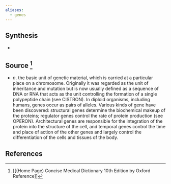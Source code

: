 ```yaml
---
aliases:
  - genes
---
```

## Synthesis
- 
## Source [^1]
- $n$. the basic unit of genetic material, which is carried at a particular place on a chromosome. Originally it was regarded as the unit of inheritance and mutation but is now usually defined as a sequence of DNA or RNA that acts as the unit controlling the formation of a single polypeptide chain (see CISTRON). In diploid organisms, including humans, genes occur as pairs of alleles. Various kinds of gene have been discovered: structural genes determine the biochemical makeup of the proteins; regulator genes control the rate of protein production (see OPERON). Architectural genes are responsible for the integration of the protein into the structure of the cell, and temporal genes control the time and place of action of the other genes and largely control the differentiation of the cells and tissues of the body.
## References

[^1]: [[(Home Page) Concise Medical Dictionary 10th Edition by Oxford Reference]]